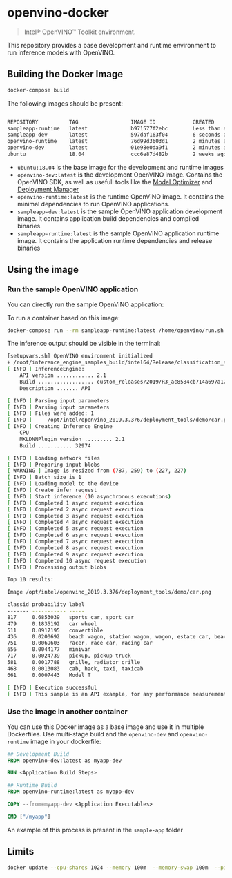 # openvino-docker

> Intel® OpenVINO™ Toolkit environment.

This repository provides a base development and runtime environment to run inference models with OpenVINO.

## Building the Docker Image

```sh
docker-compose build
```

The following images should be present:

```sh

REPOSITORY          TAG                 IMAGE ID            CREATED                  SIZE
sampleapp-runtime   latest              b971577f2ebc        Less than a second ago   308MB
sampleapp-dev       latest              597daf163f04        6 seconds ago            2.78GB
openvino-runtime    latest              76d99d3603d1        2 minutes ago            195MB
openvino-dev        latest              01e98e0da9f1        2 minutes ago            2.55GB
ubuntu              18.04               ccc6e87d482b        2 weeks ago              64.2MB
```

* `ubuntu:18.04` is the base image for the development and runtime images
* `openvino-dev:latest` is the development OpenVINO image. Contains the OpenVINO SDK, as well as usefull tools like the
  [Model Optimizer](https://docs.openvinotoolkit.org/latest/_docs_MO_DG_Deep_Learning_Model_Optimizer_DevGuide.html) and
  [Deployment Manager](https://docs.openvinotoolkit.org/latest/_docs_install_guides_deployment_manager_tool.html)
* `openvino-runtime:latest` is the runtime OpenVINO image. It contains the minimal dependencies to run OpenVINO
  applications.
* `sampleapp-dev:latest` is the sample OpenVINO application development image. It contains application build
  dependencies and compiled binaries.
* `sampleapp-runtime:latest` is the sample OpenVINO application runtime image. It contains the application runtime
  dependencies and release binaries

## Using the image

### Run the sample OpenVINO application

You can directly run the sample OpenVINO application:

To run a container based on this image:

```sh
docker-compose run --rm sampleapp-runtime:latest /home/openvino/run.sh
```

The inference output should be visible in the terminal:

```sh
[setupvars.sh] OpenVINO environment initialized
+ /root/inference_engine_samples_build/intel64/Release/classification_sample_async -d CPU -i /opt/intel/openvino_2019.3.376/deployment_tools/demo/car.png -m /root/openvino_models/ir/public/squeezenet1.1/FP16/squeezenet1.1.xml
[ INFO ] InferenceEngine: 
    API version ............ 2.1
    Build .................. custom_releases/2019/R3_ac8584cb714a697a12f1f30b7a3b78a5b9ac5e05
    Description ....... API

[ INFO ] Parsing input parameters
[ INFO ] Parsing input parameters
[ INFO ] Files were added: 1
[ INFO ]     /opt/intel/openvino_2019.3.376/deployment_tools/demo/car.png
[ INFO ] Creating Inference Engine
    CPU
    MKLDNNPlugin version ......... 2.1
    Build ........... 32974

[ INFO ] Loading network files
[ INFO ] Preparing input blobs
[ WARNING ] Image is resized from (787, 259) to (227, 227)
[ INFO ] Batch size is 1
[ INFO ] Loading model to the device
[ INFO ] Create infer request
[ INFO ] Start inference (10 asynchronous executions)
[ INFO ] Completed 1 async request execution
[ INFO ] Completed 2 async request execution
[ INFO ] Completed 3 async request execution
[ INFO ] Completed 4 async request execution
[ INFO ] Completed 5 async request execution
[ INFO ] Completed 6 async request execution
[ INFO ] Completed 7 async request execution
[ INFO ] Completed 8 async request execution
[ INFO ] Completed 9 async request execution
[ INFO ] Completed 10 async request execution
[ INFO ] Processing output blobs

Top 10 results:

Image /opt/intel/openvino_2019.3.376/deployment_tools/demo/car.png

classid probability label
------- ----------- -----
817     0.6853039   sports car, sport car
479     0.1835192   car wheel
511     0.0917195   convertible
436     0.0200692   beach wagon, station wagon, wagon, estate car, beach waggon, station waggon, waggon
751     0.0069603   racer, race car, racing car
656     0.0044177   minivan
717     0.0024739   pickup, pickup truck
581     0.0017788   grille, radiator grille
468     0.0013083   cab, hack, taxi, taxicab
661     0.0007443   Model T

[ INFO ] Execution successful
[ INFO ] This sample is an API example, for any performance measurements please use the dedicated benchmark_app tool
```

### Use the image in another container

You can use this Docker image as a base image and use it in multiple Dockerfiles. Use multi-stage build and the
`openvino-dev` and `openvino-runtime` image in your dockerfile:

```dockerfile
## Development Build 
FROM openvino-dev:latest as myapp-dev

RUN <Application Build Steps>

## Runtime Build
FROM openvino-runtime:latest as myapp-dev

COPY --from=myapp-dev <Application Executables>

CMD ["/myapp"]
```

An example of this process is present in the `sample-app` folder

## Limits

```bash
docker update --cpu-shares 1024 --memory 100m  --memory-swap 100m  --pids-limit 1024 sampleapp-runtime
```

